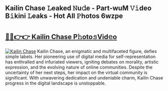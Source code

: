 ## Kailin Chase 𝙻eaked 𝙽u𝚍e - Part-wuM 𝚅𝚒deo B𝚒kini 𝙻eaks - Hot All 𝙿hotos 6wzpe

# <h2><a href="http://ld0p8p.urlbe.top/?page=Kailin+Chase">🔗🔗👉👉 Kailin Chase P𝚑oto𝚜Vid𝚎o</a></h2>

[![Kailin Chase](https://i.imgur.com/eBuTRDB.gif)](http://ld0p8p.urlbe.top/?page=Kailin+Chase)
Kailin Chase, an enigmatic and multifaceted figure, defies simple labels. Her pioneering use of digital media for self-representation has enthralled and infuriated viewers, igniting debates on morality, artistic expression, and the evolving nature of online communities. Despite the uncertainty of her next steps, her impact on the virtual community is significant. With unwavering dedication and undeniable charm, Kailin Chase progress in the digital landscape is unstoppable.
